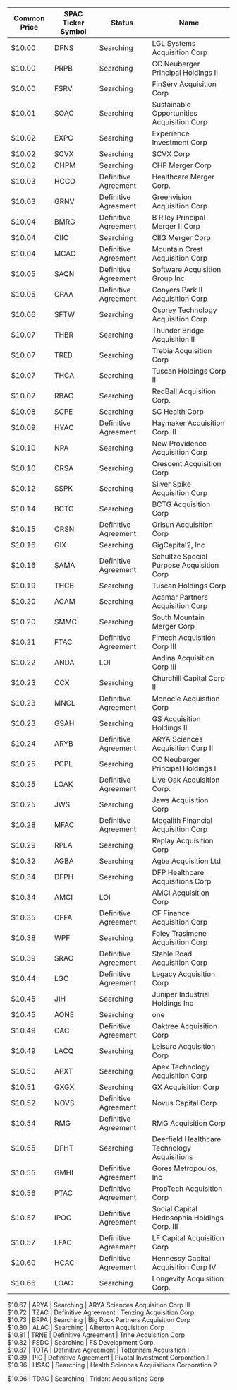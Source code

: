 Common Price  | SPAC Ticker Symbol | Status               | Name                                        
------------- | ------------------ | -------------------- | --------------------------------------------
$10.00        | DFNS               | Searching            | LGL Systems Acquisition Corp                
$10.00        | PRPB               | Searching            | CC Neuberger Principal Holdings II          
$10.00        | FSRV               | Searching            | FinServ Acquisition Corp                    
$10.01        | SOAC               | Searching            | Sustainable Opportunities Acquisition Corp  
$10.02        | EXPC               | Searching            | Experience Investment Corp                  
$10.02        | SCVX               | Searching            | SCVX Corp                                   
$10.02        | CHPM               | Searching            | CHP Merger Corp                             
$10.03        | HCCO               | Definitive Agreement | Healthcare Merger Corp.                     
$10.03        | GRNV               | Definitive Agreement | Greenvision Acquisition Corp                
$10.04        | BMRG               | Definitive Agreement | B Riley Principal Merger II Corp            
$10.04        | CIIC               | Searching            | CIIG Merger Corp                            
$10.04        | MCAC               | Definitive Agreement | Mountain Crest Acquisition Corp             
$10.05        | SAQN               | Definitive Agreement | Software Acquisition Group Inc              
$10.05        | CPAA               | Definitive Agreement | Conyers Park II Acquisition Corp            
$10.06        | SFTW               | Searching            | Osprey Technology Acquisition Corp          
$10.07        | THBR               | Searching            | Thunder Bridge Acquisition II               
$10.07        | TREB               | Searching            | Trebia Acquisition Corp                     
$10.07        | THCA               | Searching            | Tuscan Holdings Corp II                     
$10.07        | RBAC               | Searching            | RedBall Acquisition Corp.                   
$10.08        | SCPE               | Searching            | SC Health Corp                              
$10.09        | HYAC               | Definitive Agreement | Haymaker Acquisition Corp. II               
$10.10        | NPA                | Searching            | New Providence Acquisition Corp             
$10.10        | CRSA               | Searching            | Crescent Acquisition Corp                   
$10.12        | SSPK               | Searching            | Silver Spike Acquisition Corp               
$10.14        | BCTG               | Searching            | BCTG Acquisition Corp                       
$10.15        | ORSN               | Definitive Agreement | Orisun Acquisition Corp                     
$10.16        | GIX                | Searching            | GigCapital2, Inc                            
$10.16        | SAMA               | Definitive Agreement | Schultze Special Purpose Acquisition Corp   
$10.19        | THCB               | Searching            | Tuscan Holdings Corp                        
$10.20        | ACAM               | Searching            | Acamar Partners Acquisition Corp            
$10.20        | SMMC               | Searching            | South Mountain Merger Corp                  
$10.21        | FTAC               | Definitive Agreement | Fintech Acquisition Corp III                
$10.22        | ANDA               | LOI                  | Andina Acquisition Corp III                 
$10.23        | CCX                | Searching            | Churchill Capital Corp II                   
$10.23        | MNCL               | Definitive Agreement | Monocle Acquisition Corp                    
$10.23        | GSAH               | Searching            | GS Acquisition Holdings II                  
$10.24        | ARYB               | Definitive Agreement | ARYA Sciences Acquisition Corp II           
$10.25        | PCPL               | Searching            | CC Neuberger Principal Holdings I           
$10.25        | LOAK               | Definitive Agreement | Live Oak Acquisition Corp.                  
$10.25        | JWS                | Searching            | Jaws Acquisition Corp                       
$10.28        | MFAC               | Definitive Agreement | Megalith Financial Acquisition Corp         
$10.29        | RPLA               | Searching            | Replay Acquisition Corp                     
$10.32        | AGBA               | Searching            | Agba Acquisition Ltd                        
$10.34        | DFPH               | Searching            | DFP Healthcare Acquisitions Corp            
$10.34        | AMCI               | LOI                  | AMCI Acquisition Corp                       
$10.35        | CFFA               | Definitive Agreement | CF Finance Acquisition Corp                 
$10.38        | WPF                | Searching            | Foley Trasimene Acquisition Corp            
$10.39        | SRAC               | Definitive Agreement | Stable Road Acquisition Corp                
$10.44        | LGC                | Definitive Agreement | Legacy Acquisition Corp                     
$10.45        | JIH                | Searching            | Juniper Industrial Holdings Inc             
$10.45        | AONE               | Searching            | one                                         
$10.49        | OAC                | Definitive Agreement | Oaktree Acquisition Corp                    
$10.49        | LACQ               | Searching            | Leisure Acquisition Corp                    
$10.50        | APXT               | Searching            | Apex Technology Acquisition Corp            
$10.51        | GXGX               | Searching            | GX Acquisition Corp                         
$10.52        | NOVS               | Definitive Agreement | Novus Capital Corp                          
$10.54        | RMG                | Definitive Agreement | RMG Acquisition Corp                        
$10.55        | DFHT               | Searching            | Deerfield Healthcare Technology Acquisitions
$10.55        | GMHI               | Definitive Agreement | Gores Metropoulos, Inc                      
$10.56        | PTAC               | Definitive Agreement | PropTech Acquisition Corp                   
$10.57        | IPOC               | Definitive Agreement | Social Capital Hedosophia Holdings Corp. III
$10.57        | LFAC               | Definitive Agreement | LF Capital Acquisition Corp                 
$10.60        | HCAC               | Definitive Agreement | Hennessy Capital Acquisition Corp IV        
$10.66        | LOAC               | Searching            | Longevity Acquisition Corp.
                
$10.67        | ARYA               | Searching            | ARYA Sciences Acquisition Corp III          
$10.72        | TZAC               | Definitive Agreement | Tenzing Acquisition Corp                    
$10.73        | BRPA               | Searching            | Big Rock Partners Acquisition Corp          
$10.80        | ALAC               | Searching            | Alberton Acquisition Corp                   
$10.81        | TRNE               | Definitive Agreement | Trine Acquisition Corp                      
$10.82        | FSDC               | Searching            | FS Development Corp.                        
$10.87        | TOTA               | Definitive Agreement | Tottenham Acquisition I                     
$10.89        | PIC                | Definitive Agreement | Pivotal Investment Corporation II           
$10.96        | HSAQ               | Searching            | Health Sciences Acquisitions Corporation 2
 
$10.96        | TDAC               | Searching            | Trident Acquisitions Corp                   
